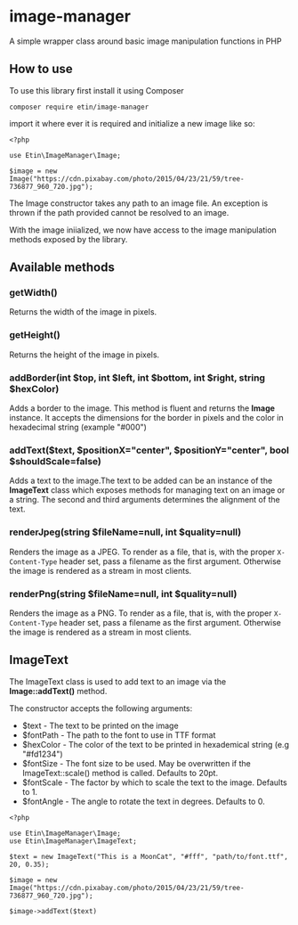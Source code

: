 # image-manager
A simple wrapper class around basic image manipulation functions in PHP

## How to use
To use this library first install it using Composer
 ```
 composer require etin/image-manager
 ```
 
 import it where ever it is required and initialize a new image like so:
 
 ```
 <?php
 
 use Etin\ImageManager\Image;
 
 $image = new Image("https://cdn.pixabay.com/photo/2015/04/23/21/59/tree-736877_960_720.jpg");
 ```
The Image constructor takes any path to an image file. An exception is thrown if the path provided cannot be resolved to an image.

With the image iniialized, we now have access to the image manipulation methods exposed by the library.

## Available methods
### getWidth()
Returns the width of the image in pixels.

### getHeight()
Returns the height of the image in pixels.

### addBorder(int $top, int $left, int $bottom, int $right, string $hexColor)
Adds a border to the image. This method is fluent and returns the **Image** instance.
It accepts the dimensions for the border in pixels and the color in hexadecimal string (example "#000")

### addText($text, $positionX="center", $positionY="center", bool $shouldScale=false)
Adds a text to the image.The text to be added can be an instance of the **ImageText** class which exposes methods for managing text on an image or a string. The second and third arguments determines the alignment of the text.

### renderJpeg(string $fileName=null, int $quality=null)
Renders the image as a JPEG. To render as a file, that is, with the proper ```X-Content-Type``` header set, pass a filename as the first argument. Otherwise the image is rendered as a stream in most clients.

### renderPng(string $fileName=null, int $quality=null)
Renders the image as a PNG. To render as a file, that is, with the proper ```X-Content-Type``` header set, pass a filename as the first argument. Otherwise the image is rendered as a stream in most clients.

## ImageText
The ImageText class is used to add text to an image via the **Image::addText()** method.

The constructor accepts the following arguments:

- $text - The text to be printed on the image
- $fontPath - The path to the font to use in TTF format
- $hexColor - The color of the text to be printed in hexademical string (e.g "#fd1234")
- $fontSize - The font size to be used. May be overwritten if the ImageText::scale() method is called. Defaults to 20pt.
- $fontScale - The factor by which to scale the text to the image. Defaults to 1. 
- $fontAngle - The angle to rotate the text in degrees. Defaults to 0.

```
<?php

use Etin\ImageManager\Image;
use Etin\ImageManager\ImageText;

$text = new ImageText("This is a MoonCat", "#fff", "path/to/font.ttf", 20, 0.35);

$image = new Image("https://cdn.pixabay.com/photo/2015/04/23/21/59/tree-736877_960_720.jpg");

$image->addText($text)
```
